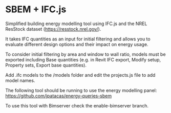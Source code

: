 # SBEM + IFC.js

Simplified building energy modelling tool using IFC.js and the NREL ResStock dataset (https://resstock.nrel.gov/).

It takes IFC quantities as an input for initial filtering and allows you to evaluate different design options and their impact on energy usage.

To consider initial filtering by area and window to wall ratio, models must be exported including Base quantities (e.g. in Revit IFC export, Modify setup, Property sets, Export base quantities). 

Add .ifc models to the /models folder and edit the projects.js file to add model names.

The following tool should be running to use the energy modelling panel: https://github.com/jpatacas/energy-queries-sbem

To use this tool with Bimserver check the enable-bimserver branch.